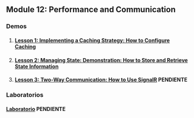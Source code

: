 ## Module 12: Performance and Communication

### Demos

1. #### [Lesson 1: Implementing a Caching Strategy: How to Configure Caching](Demos/01_CachingExample_begin)

2. #### [Lesson 2: Managing State: Demonstration: How to Store and Retrieve State Information](Demos/02_StateExample_begin)

3. #### [Lesson 3: Two-Way Communication: How to Use SignalR](Demos/01_ElectricStore_begin) PENDIENTE

### Laboratorios

  #### [Laboratorio](Labfiles) PENDIENTE
  
  
  